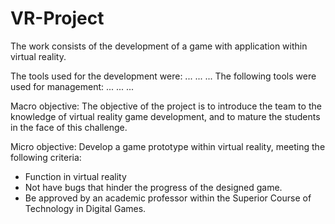 # VR-Project

The work consists of the development of a game with application within virtual reality.

The tools used for the development were:
...
...
...
The following tools were used for management:
...
...
...

Macro objective:
The objective of the project is to introduce the team to the knowledge of virtual reality game development, and to mature the students in the face of this challenge.

Micro objective: 
Develop a game prototype within virtual reality, meeting the following criteria:
- Function in virtual reality
- Not have bugs that hinder the progress of the designed game.
- Be approved by an academic professor within the Superior Course of Technology in Digital Games.

